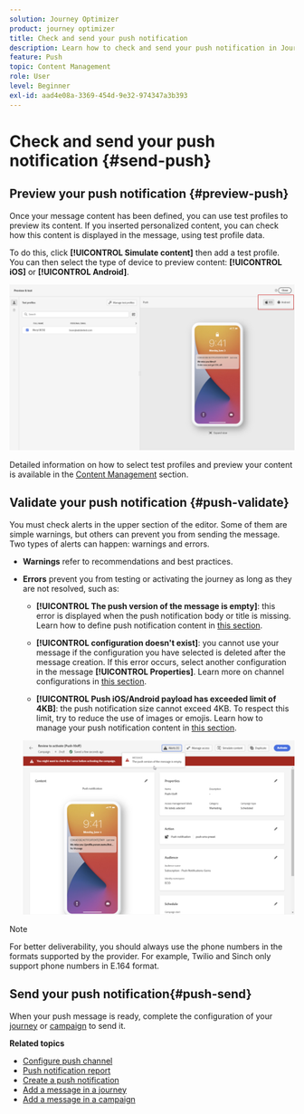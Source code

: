```yaml
---
solution: Journey Optimizer
product: journey optimizer
title: Check and send your push notification
description: Learn how to check and send your push notification in Journey Optimizer
feature: Push
topic: Content Management
role: User
level: Beginner
exl-id: aad4e08a-3369-454d-9e32-974347a3b393
---
```

# Check and send your push notification {#send-push}

## Preview your push notification {#preview-push}

Once your message content has been defined, you can use test profiles to preview its content. If you inserted personalized content, you can check how this content is displayed in the message, using test profile data.

To do this, click **[!UICONTROL Simulate content]** then add a test profile. You can then select the type of device to preview content: **[!UICONTROL iOS]** or **[!UICONTROL Android]**.

![](assets/push_preview_3.png)

Detailed information on how to select test profiles and preview your content is available in the [Content Management](../content-management/preview-test.md) section.

## Validate your push notification {#push-validate}

You must check alerts in the upper section of the editor. Some of them are simple warnings, but others can prevent you from sending the message. Two types of alerts can happen: warnings and errors.

* **Warnings** refer to recommendations and best practices.

* **Errors** prevent you from testing or activating the journey as long as they are not resolved, such as:

    * **[!UICONTROL The push version of the message is empty]**: this error is displayed when the push notification body or title is missing. Learn how to define push notification content in [this section](create-push.md).

    * **[!UICONTROL configuration doesn't exist]**: you cannot use your message if the configuration you have selected is deleted after the message creation. If this error occurs, select another configuration in the message **[!UICONTROL Properties]**. Learn more on channel configurations in [this section](../configuration/channel-surfaces.md).

    * **[!UICONTROL Push iOS/Android payload has exceeded limit of 4KB]**: the push notification size cannot exceed 4KB. To respect this limit, try to reduce the use of images or emojis. Learn how to manage your push notification content in [this section](../push/create-push.md).

    ![](assets/push_alert.png)


>[!NOTE]
>
> For better deliverability, you should always use the phone numbers in the formats supported by the provider. For example, Twilio and Sinch only support phone numbers in E.164 format.

## Send your push notification{#push-send}

When your push message is ready, complete the configuration of your [journey](../building-journeys/journey-gs.md) or [campaign](../campaigns/create-campaign.md) to send it.

**Related topics**

* [Configure push channel](push-configuration.md)
* [Push notification report](../reports/journey-global-report.md#push-global)
* [Create a push notification](create-push.md)
* [Add a message in a journey](../building-journeys/journeys-message.md)
* [Add a message in a campaign](../campaigns/create-campaign.md)

